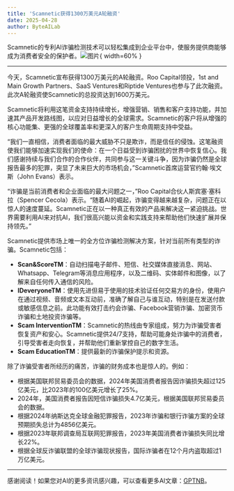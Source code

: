 ```yaml
---
title: 'Scamnetic获得1300万美元A轮融资'
date: 2025-04-28
author: ByteAILab
---
```


Scamnetic的专利AI诈骗检测技术可以轻松集成到企业平台中，使服务提供商能够成为消费者安全的保护者。![图片](https://ai-techpark.com/wp-content/uploads/Scamnetic.jpg){ width=60% }

---
今天，Scamnetic宣布获得1300万美元的A轮融资。Roo Capital领投，1st and Main Growth Partners、SaaS Ventures和Riptide Ventures也参与了此次融资。此次A轮融资使Scamnetic的总投资达到1600万美元。

Scamnetic将利用这笔资金支持持续增长，增强营销、销售和客户支持功能，并加速其产品开发路线图，以应对日益增长的全球需求。Scamnetic的客户将从增强的核心功能集、更强的全球覆盖率和更深入的客户生命周期支持中受益。

“我们一直相信，消费者面临的最大威胁不只是欺诈，而是信任的侵蚀。这笔融资使我们能够加速实现我们的使命：在一个日益受到诈骗困扰的世界中恢复信心。我们感谢持续与我们合作的合作伙伴，共同参与这一关键斗争，因为诈骗仍然是全球报告最多的犯罪，突显了未来巨大的市场机会，”Scamnetic首席运营官约翰·埃文斯（John Evans）表示。

“诈骗是当前消费者和企业面临的最大问题之一，”Roo Capital合伙人斯宾塞·塞科拉（Spencer Cecola）表示。“随着AI的崛起，诈骗变得越来越复杂，问题正在以惊人的速度蔓延。Scamnetic正在以一种真正有效的产品来解决这一紧迫挑战。世界需要利用AI来对抗AI，我们很高兴能以资金和实践支持来帮助他们快速扩展并保持领先。”

Scamnetic提供市场上唯一的全方位诈骗检测解决方案，针对当前所有类型的诈骗。Scamnetic包括：

- **Scan&ScoreTM**：自动扫描电子邮件、短信、社交媒体直接消息、网站、Whatsapp、Telegram等消息应用程序，以及二维码、实体邮件和图像，以了解来自任何传入通信的风险。
- **IDeveryoneTM**：使用先进但易于使用的技术验证任何交易方的身份，使用户在通过视频、音频或文本互动前，准确了解自己与谁互动，特别是在发送付款或敏感信息之前。此功能有效打击约会诈骗、Facebook营销诈骗、加密货币诈骗和土地投资诈骗等。
- **Scam InterventionTM**：Scamnetic的热线由专家组成，努力为诈骗受害者恢复资产和安心。Scamnetic提供24/7支持，帮助可能身处诈骗中的消费者，引导受害者走向恢复，并帮助他们重新掌控自己的数字生活。
- **Scam EducationTM**：提供最新的诈骗保护提示和资源。

除了诈骗受害者所经历的痛苦，诈骗的财务成本也是惊人的。例如：

- 根据美国联邦贸易委员会的数据，2024年美国消费者报告因诈骗损失超过125亿美元，比2023年的100亿美元增长了25%。
- 2024年，美国消费者报告因短信诈骗损失4.7亿美元，根据美国联邦贸易委员会的数据。
- 根据2024年纳斯达克全球金融犯罪报告，2023年诈骗和银行诈骗方案的全球预期损失总计为4856亿美元。
- 根据2023年联邦调查局互联网犯罪报告，2023年美国消费者诈骗损失同比增长22%。
- 根据全球反诈骗联盟的全球诈骗现状报告，国际诈骗者在12个月内盗取超过1万亿美元。

---
感谢阅读！如果您对AI的更多资讯感兴趣，可以查看更多AI文章：[GPTNB](https://gptnb.com)。